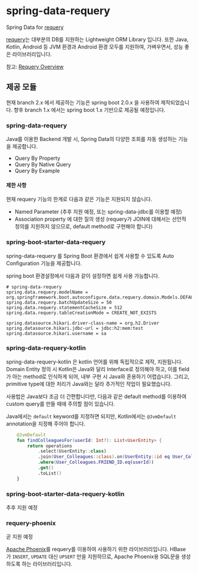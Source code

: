 # spring-data-requery

Spring Data for [requery](http://requery.io)

[requery](http://requery.io)는 대부분의 DB를 지원하는 Lightweight ORM Library 입니다. 
또한 Java, Kotlin, Android 등 JVM 환경과 Android 환경 모두를 지원하여, 가벼우면서, 성능 좋은 라이브러리입니다.

참고: [Requery Overview](doc/Requery%20Overview.pdf)


## 제공 모듈

현재 branch 2.x 에서 제공하는 기능은 spring boot 2.0.x 을 사용하여 제작되었습니다. 
향후 branch 1.x 에서는 spring boot 1.x 기반으로 제공될 예정입니다. 

### spring-data-requery

Java를 이용한 Backend 개발 시, Spring Data의 다양한 조회를 자동 생성하는 기능을 제공합니다.

* Query By Property
* Query By Native Query
* Query By Example 

#### 제한 사항
 
현재 requery 기능의 한계로 다음과 같은 기능은 지원되지 않습니다.

* Named Parameter (추후 지원 예정, 또는 spring-data-jdbc를 이용할 예정)
* Association property 에 대한 질의 생성 (requery가 JOIN에 대해서는 선언적 정의를 지원하지 않으므로, default method로 구현해야 합니다)


### spring-boot-starter-data-requery

spring-data-requery 를 Spring Boot 환경에서 쉽게 사용할 수 있도록 Auto Configuration 기능을 제공합니다.

spring boot 환경설정에서 다음과 같이 설정하면 쉽게 사용 가능합니다.

```properties
# spring-data-requery
spring.data.requery.modelName = org.springframework.boot.autoconfigure.data.requery.domain.Models.DEFAULT
spring.data.requery.batchUpdateSize = 50
spring.data.requery.statementCacheSize = 512
spring.data.requery.tableCreationMode = CREATE_NOT_EXISTS

spring.datasource.hikari.driver-class-name = org.h2.Driver
spring.datasource.hikari.jdbc-url = jdbc:h2:mem:test
spring.datasource.hikari.username = sa
```
 

### spring-data-requery-kotlin

spring-data-requery-kotlin 은 kotlin 언어를 위해 독립적으로 제작, 지원됩니다. Domain Entity 정의 시 
Kotlin은 Java와 달리 Interface로 정의해야 하고, 이를 field가 아는 method로 인식하게 되어, 내부 구현 시 Java와 혼용하기 어렵습니다.
그리고, primitive type에 대한 처리가 Java와는 달라 추가적인 작업이 필요했습니다.

사용법은 Java보다 조금 더 간편합니다만, 다음과 같은 default method를 이용하여 custom query를 만들 때에 주의할 점이 있습니다.

Java에서는 `default` keyword를 지정하면 되지만, Kotlin에서는 `@JvmDefault` annotation을 지정해 주어야 합니다.

```kotlin
    @JvmDefault
    fun findColleaguesFor(userId: Int?): List<UserEntity> {
        return operations
            .select(UserEntity::class)
            .join(User_Colleagues::class).on(UserEntity::id eq User_Colleagues.USER_ID)
            .where(User_Colleagues.FRIEND_ID.eq(userId))
            .get()
            .toList()
    }
``` 

### spring-boot-starter-data-requery-kotlin

추후 지원 예정 


### requery-phoenix

곧 지원 예정  

[Apache Phoenix](https://phoenix.apache.org/)를 requery를 이용하여 사용하기 위한 라이브러리입니다. 
HBase 가 `INSERT`, `UPDATE`  대신 `UPSERT`  만을 지원하므로, Apache Phoenix용 SQL문을 생성하도록 하는 라이브러리입니다.